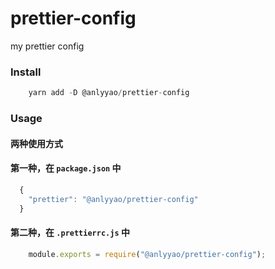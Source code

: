 # prettier-config
my prettier config

### Install
```javascript
    yarn add -D @anlyyao/prettier-config
```

### Usage
#### 两种使用方式
#### 第一种，在 `package.json` 中

```javascript
  {
    "prettier": "@anlyyao/prettier-config"
  }
```

#### 第二种，在 `.prettierrc.js` 中
```javascript
	module.exports = require("@anlyyao/prettier-config");
```